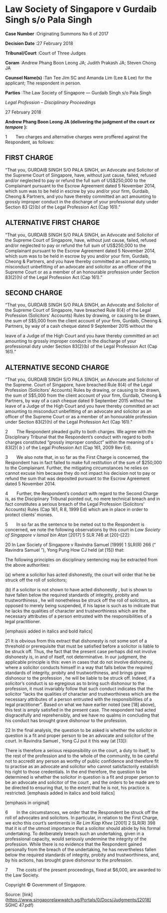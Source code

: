 # Law Society of Singapore v Gurdaib Singh s/o Pala Singh 



**Case Number** :Originating Summons No 6 of 2017 

**Decision Date** :27 February 2018 

**Tribunal/Court** :Court of Three Judges 

**Coram** :Andrew Phang Boon Leong JA; Judith Prakash JA; Steven Chong JA 

**Counsel Name(s)** :Tan Tee Jim SC and Amanda Lim (Lee & Lee) for the applicant; The respondent in person. 

**Parties** :The Law Society of Singapore — Gurdaib Singh s/o Pala Singh 

_Legal Profession_ – _Disciplinary Proceedings_ 

27 February 2018 

**Andrew Phang Boon Leong JA (delivering the judgment of the court** **_ex tempore_** **):** 

1       Two charges and alternative charges were proffered against the Respondent, as follows: 

## FIRST CHARGE 

 “That you, GURDAIB SINGH S/O PALA SINGH, an Advocate and Solicitor of the Supreme Court of Singapore, have, without just cause, failed, refused and/or neglected to pay or refund the full sum of US$250,000 to the Complainant pursuant to the Escrow Agreement dated 5 November 2014, which sum was to be held in escrow by you and/or your firm, Gurdaib, Cheong & Partners, and you have thereby committed an act amounting to grossly improper conduct in the discharge of your professional duty under Section 83 (2)(b) of the Legal Profession Act (Cap 161).” 

## ALTERNATIVE FIRST CHARGE 

 “That you, GURDAIB SINGH S/O PALA SINGH, an Advocate and Solicitor of the Supreme Court of Singapore, have, without just cause, failed, refused and/or neglected to pay or refund the full sum of US$250,000 to the Complainant pursuant to the Escrow Agreement dated 5 November 2014, which sum was to be held in escrow by you and/or your firm, Gurdaib, Cheong & Partners, and you have thereby committed an act amounting to misconduct unbefitting of an advocate and solicitor as an officer of the Supreme Court or as a member of an honourable profession under Section 83(2)(h) of the Legal Profession Act (Cap 161).” 

## SECOND CHARGE 

 “That you, GURDAIB SINGH S/O PALA SINGH, an Advocate and Solicitor of the Supreme Court of Singapore, have breached Rule 8(4) of the Legal Profession (Solicitors’ Accounts) Rules by drawing, or causing to be drawn, the sum of S$5,000 from the client account of your firm, Gurdaib, Cheong & Partners, by way of a cash cheque dated 9 September 2015 without the 


 leave of a Judge of the High Court and you have thereby committed an act amounting to grossly improper conduct in the discharge of your professional duty under Section 83(2)(b) of the Legal Profession Act (Cap 161).” 

## ALTERNATIVE SECOND CHARGE 

 “That you, GURDAIB SINGH S/O PALA SINGH, an Advocate and Solicitor of the Supreme. Court of Singapore, have breached Rule 8(4) of the Legal Profession (Solicitors’ Accounts) Rules by drawing, or causing to be drawn, the sum of S$5,000 from the client account of your firm, Gurdaib, Cheong & Partners, by way of a cash cheque dated 9 September 2015 without the leave of a Judge of the High Court and you have thereby committed an act amounting to misconduct unbefitting of an advocate and solicitor as an officer of the Supreme Court or as a member of an honourable profession under Section 83(2)(h) of the Legal Profession Act (Cap 161).” 

2       The Respondent pleaded guilty to both charges. We agree with the Disciplinary Tribunal that the Respondent’s conduct with regard to both charges constituted “grossly improper conduct” within the meaning of s 83(2)( _b_ ) of the Legal Profession Act (Cap 161, 2009 Rev Ed). 

3       We also note that, in so far as the First Charge is concerned, the Respondent has in fact failed to make full restitution of the sum of $250,000 to the Complainant. Further, the mitigating circumstances he relies on cannot excuse him because they do not impact his decision not to pay or refund the sum that was deposited pursuant to the Escrow Agreement dated 5 November 2014. 

4       Further, the Respondent’s conduct with regard to the Second Charge is, as the Disciplinary Tribunal pointed out, no mere technical breach and in fact constitutes a serious breach of the Legal Profession (Solicitors’ Accounts) Rules (Cap 161, R 8, 1999 Ed) which are in place in order to protect clients’ monies. 

5       In so far as the sentence to be meted out to the Respondent is concerned, we note the following observations by this court in _Law Society of Singapore v Ismail bin Atan_ <span class="citation">[2017] 5 SLR 746</span> at [20]–[22]: 

 20 In Law Society of Singapore v Ravindra Samuel <span class="citation">[1999] 1 SLR(R) 266</span> (“ Ravindra Samuel ”), Yong Pung How CJ held (at [15]) that: 

 The following principles on disciplinary sentencing may be extracted from the above authorities: 

 (a) where a solicitor has acted dishonestly, the court will order that he be struck off the roll of solicitors; 

 (b) if a solicitor is not shown to have acted dishonestly , but is shown to have fallen below the required standards of integrity, probity and trustworthiness , he will nonetheless be struck off the roll of solicitors, as opposed to merely being suspended, if his lapse is such as to indicate that he lacks the qualities of character and trustworthiness which are the necessary attributes of a person entrusted with the responsibilities of a legal practitioner. 

 [emphasis added in italics and bold italics] 


 21 It is obvious from this extract that dishonesty is not some sort of a threshold or prerequisite that must be satisfied before a solicitor is liable to be struck off. Thus, the fact that the present case perhaps did not involve dishonesty is, in and of itself, not determinative. In our judgment, the applicable principle is this: even in cases that do not involve dishonesty, where a solicitor conducts himself in a way that falls below the required standards of integrity, probity and trustworthiness, and brings grave dishonour to the profession , he will be liable to be struck off. Indeed, if a solicitor’s conduct is so egregious as to bring such dishonour to the profession, it must invariably follow that such conduct indicates that the solicitor “lacks the qualities of character and trustworthiness which are the necessary attributes of a person entrusted with the responsibilities of a legal practitioner”. Based on what we have earlier noted (see [18] above), this test is amply satisfied in the present case. The respondent had acted disgracefully and reprehensibly, and we have no qualms in concluding that his conduct has brought grave dishonour to the profession. 

 22 In the final analysis, the question to be asked is whether the solicitor in question is a fit and proper person to be an advocate and solicitor of the court. In Ravindra Samuel , Yong CJ put it this way (at [13]): 

 There is therefore a serious responsibility on the court, a duty to itself, to the rest of the profession and to the whole of the community, to be careful not to accredit any person as worthy of public confidence and therefore fit to practise as an advocate and solicitor who cannot satisfactorily establish his right to those credentials. In the end therefore, the question to be determined is whether the solicitor in question is a fit and proper person to be an advocate and solicitor of the court , and the orders to be made are to be directed to ensuring that, to the extent that he is not, his practice is restricted. [emphasis added in italics and bold italics] 

 [emphasis in original] 

6       In the circumstances, we order that the Respondent be struck off the roll of advocates and solicitors. In particular, in relation to the First Charge, we echo this court’s sentiments in _Re Lim Kiap Khee_ <span class="citation">[2001] 2 SLR(R) 398</span> that it is of the utmost importance that a solicitor should abide by his formal undertaking. To deliberately breach such an undertaking, given in a professional capacity, would seriously undermine the integrity of the profession. While there is no evidence that the Respondent gained personally from the breach of the undertaking, he has nevertheless fallen below the required standards of integrity, probity and trustworthiness, and, by his actions, has brought grave dishonour to the profession. 

7       The costs of the present proceedings, fixed at $6,000, are awarded to the Law Society. 

 Copyright © Government of Singapore. 


Source: [link](https://www.singaporelawwatch.sg/Portals/0/Docs/Judgments/[2018] SGHC 47.pdf)
